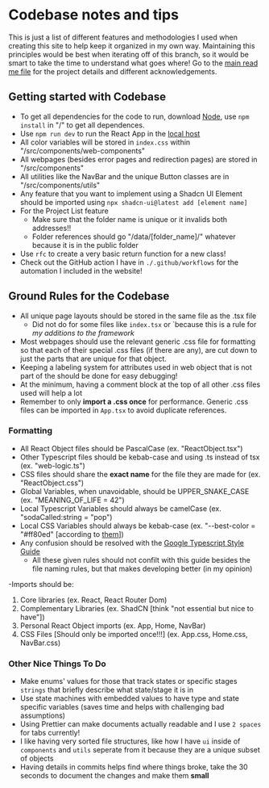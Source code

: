 # Codebase notes and tips

This is just a list of different features and methodologies I used when creating this site to help keep it organized in my own way. Maintaining this principles would be best when iterating off of this branch, so it would be smart to take the time to understand what goes where! Go to the [main read me file](../README.md) for the project details and different acknowledgements.

## Getting started with Codebase

- To get all dependencies for the code to run, download [Node](https://nodejs.org/en/), use `npm install` in "/" to get all dependences.
- Use `npm run dev` to run the React App in the [local host](http://localhost:3000/)
- All color variables will be stored in `index.css` within "/src/components/web-components"
- All webpages (besides error pages and redirection pages) are stored in "/src/components"
- All utilities like the NavBar and the unique Button classes are in "/src/components/utils"
- Any feature that you want to implement using a Shadcn UI Element should be imported using `npx shadcn-ui@latest add [element name]`
- For the Project List feature
  - Make sure that the folder name is unique or it invalids both addresses!!
  - Folder references should go "/data/[folder_name]/" whatever because it is in the public folder
- Use `rfc` to create a very basic return function for a new class!
- Check out the GitHub action I have in `./.github/workflows` for the automation I included in the website!

## Ground Rules for the Codebase

- All unique page layouts should be stored in the same file as the .tsx file
  - Did not do for some files like `index.tsx` or `because this is a rule for _my additions to the framework_
- Most webpages should use the relevant generic .css file for formatting so that each of their special .css files (if there are any), are cut down to just the parts that are unique for that object.
- Keeping a labeling system for attributes used in web object that is not part of the should be done for easy debugging!
- At the minimum, having a comment block at the top of all other .css files used will help a lot
- Remember to only **import a .css once** for performance. Generic .css files can be imported in `App.tsx` to avoid duplicate references.

### Formatting

- All React Object files should be PascalCase (ex. "ReactObject.tsx")
- Other Typescript files should be kebab-case and using .ts instead of tsx (ex. "web-logic.ts")
- CSS files should share the **exact name** for the file they are made for (ex. "ReactObject.css")
- Global Variables, when unavoidable, should be UPPER_SNAKE_CASE (ex. "MEANING_OF_LIFE = 42")
- Local Typescript Variables should always be camelCase (ex. "sodaCalled:string = "pop")
- Local CSS Variables should always be kebab-case (ex. "--best-color = "#ff80ed" [according to [them](https://www.color-hex.com/popular-colors.php)])
- Any confusion should be resolved with the [Google Typescript Style Guide](https://google.github.io/styleguide/tsguide.html#local-variable-declarations)
  - All these given rules should not confilt with this guide besides the file naming rules, but that makes developing better (in my opinion)

-Imports should be:

1. Core libraries (ex. React, React Router Dom)
2. Complementary Libraries (ex. ShadCN [think "not essential but nice to have"])
3. Personal React Object imports (ex. App, Home, NavBar)
4. CSS Files [Should only be imported once!!!] (ex. App.css, Home.css, NavBar.css)

### Other Nice Things To Do

- Make enums' values for those that track states or specific stages `strings` that briefly describe what state/stage it is in
- Use state machines with embedded values to have type and state specific variables (saves time and helps with challenging bad assumptions)
- Using Prettier can make documents actually readable and I use `2 spaces` for tabs currently!
- I like having very sorted file structures, like how I have `ui` inside of `components` and `utils` seperate from it because they are a unique subset of objects
- Having details in commits helps find where things broke, take the 30 seconds to document the changes and make them **small**
